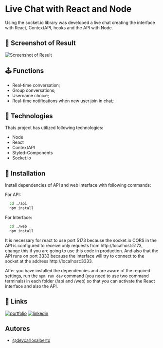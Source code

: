 # Live Chat with React and Node

Using the socket.io library was developed a live chat creating the interface with React, ContextAPI, hooks and the API with Node.

## 📸 Screenshot of Result

![Screenshot of Result](https://i.imgur.com/vZScqbY.png)

## 🕹️ Functions

- Real-time conversation;
- Group conversations;
- Username choice;
- Real-time notifications when new user join in chat;


## 🚀 Technologies

Thats project has utilized following technologies:
- Node
- React
- ContextAPI
- Styled-Components
- Socket.io


## 🔧 Installation

Install dependencies of API and web interface with following commands:

For API:
```bash
  cd ./api
  npm install
```

For Interface:
```bash
  cd ./web
  npm install
```

It is necessary for react to use port 5173 because the socket.io CORS in the API is configured to receive only requests from http://localhost:5173, change this if you are going to use this code in production. And also that the API runs on port 3333 because the interface will try to connect to the socket at the address http://localhost:3333.

After you have installed the dependencies and are aware of the required settings, run the ```npm run dev``` command (you need to use two command terminals) in each folder (/api and /web) so that you can activate the React interface and also the API.
## 🔗 Links
[![portfolio](https://img.shields.io/badge/my_portfolio-000?style=for-the-badge&logo=ko-fi&logoColor=white)](https://devcarlosalberto.netlify.app)
[![linkedin](https://img.shields.io/badge/linkedin-0A66C2?style=for-the-badge&logo=linkedin&logoColor=white)](https://www.linkedin.com/in/devcarlosalberto)

## Autores

- [@devcarlosalberto](https://www.github.com/devcarlosalberto)
